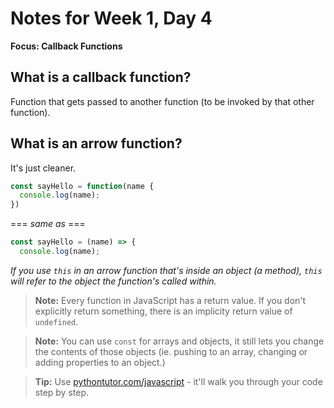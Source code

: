 # Notes for Week 1, Day 4

**Focus: Callback Functions**

## What is a callback function?
Function that gets passed to another function (to be invoked by that other function).

## What is an arrow function?

It's just cleaner.
```javascript
const sayHello = function(name {
  console.log(name);
})
```
=== _same as_ ===
```javascript
const sayHello = (name) => {
  console.log(name);
```
_If you use `this` in an arrow function that's inside an object (a method), `this` will refer to the object the function's called within._

>**Note:**
Every function in JavaScript has a return value. If you don't explicitly return something, there is an implicity return value of `undefined`.

>**Note:**
You can use `const` for arrays and objects, it still lets you change the contents of those objects (ie. pushing to an array, changing or adding properties to an object.)

>**Tip:**
Use [pythontutor.com/javascript](http://pythontutor.com/javascript.html#mode=edit) - it'll walk you through your code step by step.

